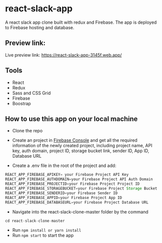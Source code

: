 # react-slack-app
A react slack app clone built with redux and Firebase. The app is deployed to Firebase hosting and database.

## Preview link: 
Live preview link: https://react-slack-app-3145f.web.app/

## Tools

- React
- Redux
- Sass and CSS Grid
- Firebase
- Boostrap

## How to use this app on your local machine

- Clone the repo

- Create an project in [Firebase Console](https://console.firebase.google.com/u/0/?pli=1) and get all the required information of the newly created project, including project name, API key, auth domain, project ID, storage bucket link, sender ID, App ID, Database URL

- Create a .env file in the root of the project and add:
```js
REACT_APP_FIREBASE_APIKEY= your Firebase Project API Key
REACT_APP_FIREBASE_AUTHDOMAIN=your Firebase Project API Auth Domain
REACT_APP_FIREBASE_PROJECTID=your Firebase Project Project ID
REACT_APP_FIREBASE_STORAGEBUCKET=your Firebase Project Storage Bucket
REACT_APP_FIREBASE_SENDERID=your Firebase Sender ID
REACT_APP_FIREBASE_APPID=your Firebase Project App ID
REACT_APP_FIREBASE_DATABASEURL=your Firebase Project Database URL
```

- Navigate into the react-slack-clone-master folder by the command 
```js
cd react-slack-clone-master
```
- Run `npm install or yarn install`
- Run `npm start` to start the app


